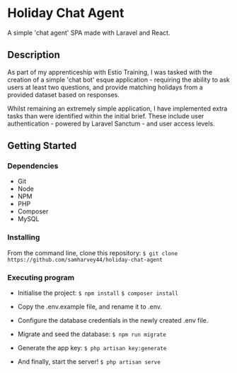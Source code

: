 # Holiday Chat Agent

A simple 'chat agent' SPA made with Laravel and React.

## Description

As part of my apprenticeship with Estio Training, I was tasked with the creation of a simple 'chat bot' esque application - requiring the ability to ask users at least two questions, and provide matching holidays from a provided dataset based on responses.

Whilst remaining an extremely simple application, I have implemented extra tasks than were identified within the initial brief. These include user authentication - powered by Laravel Sanctum - and user access levels.

## Getting Started

### Dependencies

-   Git
-   Node
-   NPM
-   PHP
-   Composer
-   MySQL

### Installing

From the command line, clone this repository:
`$ git clone https://github.com/samharvey44/holiday-chat-agent`

### Executing program

-   Initialise the project:
    `$ npm install`
    `$ composer install`

-   Copy the .env.example file, and rename it to .env.

-   Configure the database credentials in the newly created .env file.

-   Migrate and seed the database:
    `$ npm run migrate`

-   Generate the app key:
    `$ php artisan key:generate`

-   And finally, start the server!
    `$ php artisan serve`
